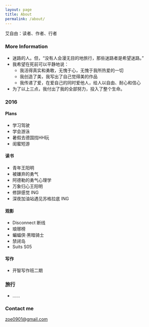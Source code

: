 ```yaml
---
layout: page
title: About
permalink: /about/
---
```


艾自由：读者、作者、行者

### More Information

   * 迷路的人。但，“没有人会漫无目的地旅行，那些迷路者是希望迷路。”
   * 我希望在死前可以平静地说：
      * 我活得真实和勇敢，无愧于心，无愧于我所热爱的一切
      * 我创造了美，我写出了自己觉得美的作品
      * 我传递了爱，在爱自己的同时爱他人，给人以自由、耐心和信心
   * 为了以上三点，我付出了我的全部努力，投入了整个生命。

### 2016

#### Plans

   * 学习驾驶
   * 学会游泳
   * 暑假去德国找HH玩
   * 闺蜜短游    
   
#### 读书

   * 青年王阳明
   * 被嫌弃的勇气
   * 阿德勒的勇气心理学
   * 万象归心王阳明
   * 修辞感觉 ING
   * 深夜加油站遇见苏格拉底 ING
  
#### 观影

   * Disconnect 断线
   * 琅琊榜
   * 蝙蝠侠·黑暗骑士
   * 禁闭岛
   * Suits S05
   
#### 写作

   * 开智写作班二期

### 旅行

   * ……


### Contact me

[zoe0901@gmail.com](mailto:zoe0901@gmail.com)
